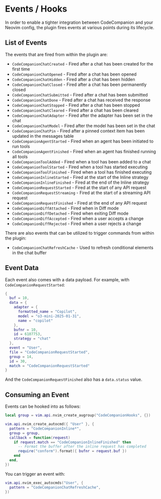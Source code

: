 # Events / Hooks

In order to enable a tighter integration between CodeCompanion and your Neovim config, the plugin fires events at various points during its lifecycle.

## List of Events

The events that are fired from within the plugin are:

- `CodeCompanionChatCreated` - Fired after a chat has been created for the first time
- `CodeCompanionChatOpened` - Fired after a chat has been opened
- `CodeCompanionChatHidden` - Fired after a chat has been hidden
- `CodeCompanionChatClosed` - Fired after a chat has been permanently closed
- `CodeCompanionChatSubmitted` - Fired after a chat has been submitted
- `CodeCompanionChatDone` - Fired after a chat has received the response
- `CodeCompanionChatStopped` - Fired after a chat has been stopped
- `CodeCompanionChatCleared` - Fired after a chat has been cleared
- `CodeCompanionChatAdapter` - Fired after the adapter has been set in the chat
- `CodeCompanionChatModel` - Fired after the model has been set in the chat
- `CodeCompanionChatPin` - Fired after a pinned context item has been updated in the messages table
- `CodeCompanionAgentStarted` - Fired when an agent has been initiated to run tools
- `CodeCompanionAgentFinished` - Fired when an agent has finished running all tools
- `CodeCompanionToolAdded` - Fired when a tool has been added to a chat
- `CodeCompanionToolStarted` - Fired when a tool has started executing
- `CodeCompanionToolFinished` - Fired when a tool has finished executing
- `CodeCompanionInlineStarted` - Fired at the start of the Inline strategy
- `CodeCompanionInlineFinished` - Fired at the end of the Inline strategy
- `CodeCompanionRequestStarted` - Fired at the start of any API request
- `CodeCompanionRequestStreaming` - Fired at the start of a streaming API request
- `CodeCompanionRequestFinished` - Fired at the end of any API request
- `CodeCompanionDiffAttached` - Fired when in Diff mode
- `CodeCompanionDiffDetached` - Fired when exiting Diff mode
- `CodeCompanionDiffAccepted` - Fired when a user accepts a change
- `CodeCompanionDiffRejected` - Fired when a user rejects a change

There are also events that can be utilized to trigger commands from within the plugin:

- `CodeCompanionChatRefreshCache` - Used to refresh conditional elements in the chat buffer

## Event Data

Each event also comes with a data payload. For example, with `CodeCompanionRequestStarted`:

```lua
{
  buf = 10,
  data = {
    adapter = {
      formatted_name = "Copilot",
      model = "o3-mini-2025-01-31",
      name = "copilot"
    },
    bufnr = 10,
    id = 6107753,
    strategy = "chat"
  },
  event = "User",
  file = "CodeCompanionRequestStarted",
  group = 14,
  id = 30,
  match = "CodeCompanionRequestStarted"
}
```

And the `CodeCompanionRequestFinished` also has a `data.status` value.

## Consuming an Event

Events can be hooked into as follows:

```lua
local group = vim.api.nvim_create_augroup("CodeCompanionHooks", {})

vim.api.nvim_create_autocmd({ "User" }, {
  pattern = "CodeCompanionInline*",
  group = group,
  callback = function(request)
    if request.match == "CodeCompanionInlineFinished" then
      -- Format the buffer after the inline request has completed
      require("conform").format({ bufnr = request.buf })
    end
  end,
})
```

You can trigger an event with:

```lua
vim.api.nvim_exec_autocmds("User", {
  pattern = "CodeCompanionChatRefreshCache",
})
```
